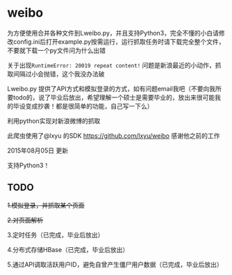 weibo
=====



为方便使用合并各种文件到Lweibo.py，并且支持Python3，完全不懂的小白请修改config.ini后打开example.py按需运行，运行抓取任务时请下载完全整个文件，不要就下载一个py文件问为什么出错

关于出现`RuntimeError: 20019 repeat content!` 问题是新浪最近的小动作，抓取间隔过小会抛错，这个我没办法破

Lweibo.py 提供了API方式和模拟登录的方式，如有问题email我吧（不要向我所要todo的，说了毕业后放出，希望理解一个硕士是需要毕业的，放出来很可能我的毕设变成抄袭！都是很简单的功能，自己写一下么）

利用python实现对新浪微博的抓取

此爬虫使用了@lxyu 的SDK https://github.com/lxyu/weibo 感谢他之前的工作

2015年08月05日 更新

支持Python3！

## TODO

~~1.模拟登录，并抓取某个页面~~

~~2.对页面解析~~

3.定时任务（已完成，毕业后放出）

4.分布式存储HBase（已完成，毕业后放出）

5.通过API调取活跃用户ID，避免自曾产生僵尸用户数据（已完成，毕业后放出）


